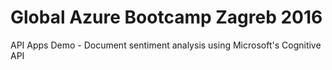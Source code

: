 # Global Azure Bootcamp Zagreb 2016
API Apps Demo - Document sentiment analysis using Microsoft's Cognitive API
